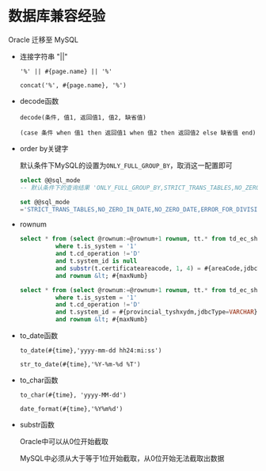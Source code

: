 # 数据库兼容经验

Oracle 迁移至 MySQL

- 连接字符串 "||"

  `'%' || #{page.name} || '%'`

  `concat('%', #{page.name}, '%')`

  

- decode函数

  `decode(条件, 值1, 返回值1, 值2, 缺省值)`

  `(case 条件 when 值1 then 返回值1 when 值2 then 返回值2 else 缺省值 end)`

  

- order by关键字

  默认条件下MySQL的设置为`ONLY_FULL_GROUP_BY`，取消这一配置即可

  ```sql
  select @@sql_mode
  -- 默认条件下的查询结果 'ONLY_FULL_GROUP_BY,STRICT_TRANS_TABLES,NO_ZERO_IN_DATE,NO_ZERO_DATE,ERROR_FOR_DIVISION_BY_ZERO,NO_ENGINE_SUBSTITUTION'
  ```

  ```sql
  set @@sql_mode 
  ='STRICT_TRANS_TABLES,NO_ZERO_IN_DATE,NO_ZERO_DATE,ERROR_FOR_DIVISION_BY_ZERO,NO_ENGINE_SUBSTITUTION';
  ```



- rownum

  ```sql
  select * from (select @rownum:=@rownum+1 rownum, tt.* from td_ec_share_up_lic_data tt, (SELECT @rownum:=0) r)t
  		    where t.is_system = '1'
  			and t.cd_operation !='D'
  			and t.system_id is null
  			and substr(t.certificateareacode, 1, 4) = #{areaCode,jdbcType=VARCHAR}
  			and rownum &lt; #{maxNumb}
  ```

  ```sql
  select * from (select @rownum:=@rownum+1 rownum, tt.* from td_ec_share_up_lic_data tt, (SELECT @rownum:=0) r)t
  			where t.is_system = '1'
  			and t.cd_operation !='D'
  			and t.system_id = #{provincial_tyshxydm,jdbcType=VARCHAR}
  			and rownum &lt; #{maxNumb}
  ```



- to_date函数

  `to_date(#{time},'yyyy-mm-dd hh24:mi:ss')`

  `str_to_date(#{time},'%Y-%m-%d %T')`



- to_char函数

  `to_char(#{time}, 'yyyy-MM-dd')`

  `date_format(#{time},'%Y%m%d')`



- substr函数

  Oracle中可以从0位开始截取

  MySQL中必须从大于等于1位开始截取，从0位开始无法截取出数据
